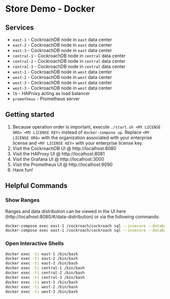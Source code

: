 # Store Demo - Docker

## Services
* `east-1` - CockroachDB node in `east` data center
* `east-2` - CockroachDB node in `east` data center
* `east-3` - CockroachDB node in `east` data center
* `central-1` - CockroachDB node in `central` data center
* `central-2` - CockroachDB node in `central` data center
* `central-3` - CockroachDB node in `central` data center
* `west-1` - CockroachDB node in `west` data center
* `west-2` - CockroachDB node in `west` data center
* `west-3` - CockroachDB node in `west` data center
* `west-3` - CockroachDB node in `west` data center
* `lb` - HAProxy acting as load balancer
* `prometheus` - Prometheus server

## Getting started
1) Because operation order is important, execute `./start.sh <MY LICENSE ORG> <MY LICENSE KEY>` instead of `docker-compose up`.  Replace `<MY LICENSE ORG>` with the organization associated with your enterprise license and `<MY LICENSE KEY>` with your enterprise license key.
2) Visit the CockroachDB UI @ http://localhost:8080
3) Visit the HAProxy UI @ http://localhost:8081
3) Visit the Grafana UI @ http://localhost:3000
3) Visit the Prometheus UI @ http://localhost:9090
3) Have fun!

## Helpful Commands

### Show Ranges
Ranges and data distribution can be viewed in the UI here (http://localhost:8080/#/data-distribution) or via the following commands:
```bash
docker-compose exec east-1 /cockroach/cockroach sql --insecure --database=store_demo --execute="SHOW EXPERIMENTAL_RANGES FROM TABLE auth;"
docker-compose exec east-1 /cockroach/cockroach sql --insecure --database=store_demo --execute="SHOW EXPERIMENTAL_RANGES FROM TABLE acct;"
```

### Open Interactive Shells
```bash
docker exec -ti east-1 /bin/bash
docker exec -ti east-2 /bin/bash
docker exec -ti east-3 /bin/bash
docker exec -ti central-1 /bin/bash
docker exec -ti central-2 /bin/bash
docker exec -ti central-3 /bin/bash
docker exec -ti west-1 /bin/bash
docker exec -ti west-2 /bin/bash
docker exec -ti west-3 /bin/bash
```
